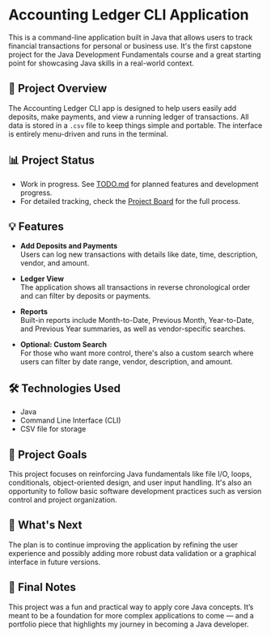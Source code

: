 # Accounting Ledger CLI Application

This is a command-line application built in Java that allows users to track financial transactions for personal or business use. It's the first capstone project for the Java Development Fundamentals course and a great starting point for showcasing Java skills in a real-world context.

## 📌 Project Overview

The Accounting Ledger CLI app is designed to help users easily add deposits, make payments, and view a running ledger of transactions. All data is stored in a `.csv` file to keep things simple and portable. The interface is entirely menu-driven and runs in the terminal.

## 📊 Project Status

- Work in progress. See [TODO.md](TODO.md) for planned features and development progress.
- For detailed tracking, check the [Project Board](https://github.com/users/paulofranklins2/projects/2/views/1) for the full process.

## 💡 Features

- **Add Deposits and Payments**  
  Users can log new transactions with details like date, time, description, vendor, and amount.

- **Ledger View**  
  The application shows all transactions in reverse chronological order and can filter by deposits or payments.

- **Reports**  
  Built-in reports include Month-to-Date, Previous Month, Year-to-Date, and Previous Year summaries, as well as vendor-specific searches.

- **Optional: Custom Search**  
  For those who want more control, there's also a custom search where users can filter by date range, vendor, description, and amount.

## 🛠️ Technologies Used

- Java
- Command Line Interface (CLI)
- CSV file for storage

## 🚀 Project Goals

This project focuses on reinforcing Java fundamentals like file I/O, loops, conditionals, object-oriented design, and user input handling. It's also an opportunity to follow basic software development practices such as version control and project organization.

## 🎯 What's Next

The plan is to continue improving the application by refining the user experience and possibly adding more robust data validation or a graphical interface in future versions.

## 🙌 Final Notes

This project was a fun and practical way to apply core Java concepts. It’s meant to be a foundation for more complex applications to come — and a portfolio piece that highlights my journey in becoming a Java developer.
